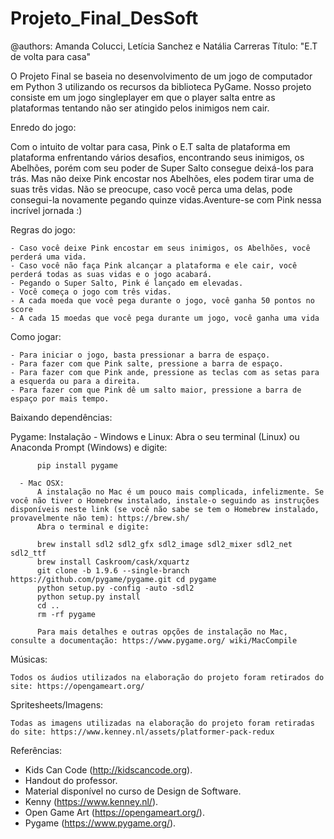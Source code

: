 # Projeto_Final_DesSoft

@authors: Amanda Colucci, Letícia Sanchez e Natália Carreras
Título: "E.T de volta para casa"

O Projeto Final se baseia no desenvolvimento de um jogo de computador em Python 3 utilizando os recursos da biblioteca PyGame. Nosso projeto consiste em um jogo singleplayer em que o player salta entre as plataformas tentando não ser atingido pelos inimigos nem cair. 

Enredo do jogo:

  Com o intuito de voltar para casa, Pink o E.T salta de plataforma em plataforma enfrentando vários desafios, encontrando seus inimigos, os Abelhões, porém com seu poder de Super Salto consegue deixá-los para trás. Mas não deixe Pink encostar nos Abelhões, eles podem tirar uma de suas três vidas. Não se preocupe, caso você perca uma delas, pode consegui-la novamente pegando quinze vidas.Aventure-se com Pink nessa incrível jornada :)
  
  Regras do jogo:
  
    - Caso você deixe Pink encostar em seus inimigos, os Abelhões, você perderá uma vida.
    - Caso você não faça Pink alcançar a plataforma e ele cair, você perderá todas as suas vidas e o jogo acabará.
    - Pegando o Super Salto, Pink é lançado em elevadas. 
    - Você começa o jogo com três vidas.
    - A cada moeda que você pega durante o jogo, você ganha 50 pontos no score 
    - A cada 15 moedas que você pega durante um jogo, você ganha uma vida

  Como jogar:
  
    - Para iniciar o jogo, basta pressionar a barra de espaço. 
    - Para fazer com que Pink salte, pressione a barra de espaço.
    - Para fazer com que Pink ande, pressione as teclas com as setas para a esquerda ou para a direita.
    - Para fazer com que Pink dê um salto maior, pressione a barra de espaço por mais tempo.

  Baixando dependências:

  Pygame:
    Instalação
      - Windows e Linux:
          Abra o seu terminal (Linux) ou Anaconda Prompt (Windows) e digite:

          pip install pygame

      - Mac OSX:
          A instalação no Mac é um pouco mais complicada, infelizmente. Se você não tiver o Homebrew instalado, instale-o seguindo as instruções disponíveis neste link (se você não sabe se tem o Homebrew instalado, provavelmente não tem): https://brew.sh/
          Abra o terminal e digite:

          brew install sdl2 sdl2_gfx sdl2_image sdl2_mixer sdl2_net sdl2_ttf
          brew install Caskroom/cask/xquartz
          git clone -b 1.9.6 --single-branch https://github.com/pygame/pygame.git cd pygame
          python setup.py -config -auto -sdl2
          python setup.py install
          cd ..
          rm -rf pygame

          Para mais detalhes e outras opções de instalação no Mac, consulte a documentação: https://www.pygame.org/ wiki/MacCompile

  Músicas:

    Todos os áudios utilizados na elaboração do projeto foram retirados do site: https://opengameart.org/

  Spritesheets/Imagens:

    Todas as imagens utilizadas na elaboração do projeto foram retiradas do site: https://www.kenney.nl/assets/platformer-pack-redux

 Referências:

  - Kids Can Code (http://kidscancode.org).
  - Handout do professor.
  - Material disponível no curso de Design de Software.
  - Kenny (https://www.kenney.nl/).
  - Open Game Art (https://opengameart.org/).
  - Pygame (https://www.pygame.org/).
